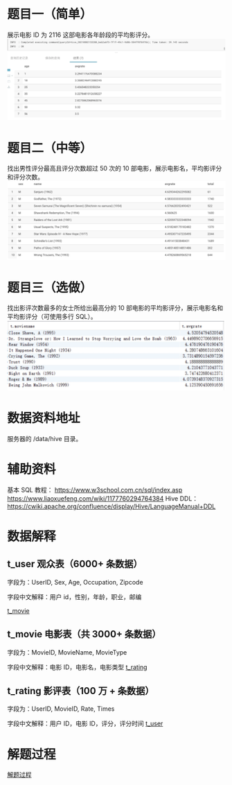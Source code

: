 # 题目一（简单）
展示电影 ID 为 2116 这部电影各年龄段的平均影评分。
![题目一](题目一.png)

# 题目二（中等）
找出男性评分最高且评分次数超过 50 次的 10 部电影，展示电影名，平均影评分和评分次数。
![题目二](题目二.png)

# 题目三（选做）
找出影评次数最多的女士所给出最高分的 10 部电影的平均影评分，展示电影名和平均影评分（可使用多行 SQL）。
![题目三](题目三.png)

# 数据资料地址
服务器的 /data/hive 目录。

# 辅助资料
基本 SQL 教程：
https://www.w3school.com.cn/sql/index.asp
https://www.liaoxuefeng.com/wiki/1177760294764384
Hive DDL：
https://cwiki.apache.org/confluence/display/Hive/LanguageManual+DDL
# 数据解释
## t_user 观众表（6000+ 条数据）
字段为：UserID, Sex, Age, Occupation, Zipcode

字段中文解释：用户 id，性别，年龄，职业，邮编

[t_movie](t_movie.png)
## t_movie 电影表（共 3000+ 条数据）
字段为：MovieID, MovieName, MovieType

字段中文解释：电影 ID，电影名，电影类型
[t_rating](t_rating.png)
## t_rating 影评表（100 万 + 条数据）
字段为：UserID, MovieID, Rate, Times

字段中文解释：用户 ID，电影 ID，评分，评分时间
[t_user](t_user.png)



# 解题过程

[解题过程](解题过程.md)
